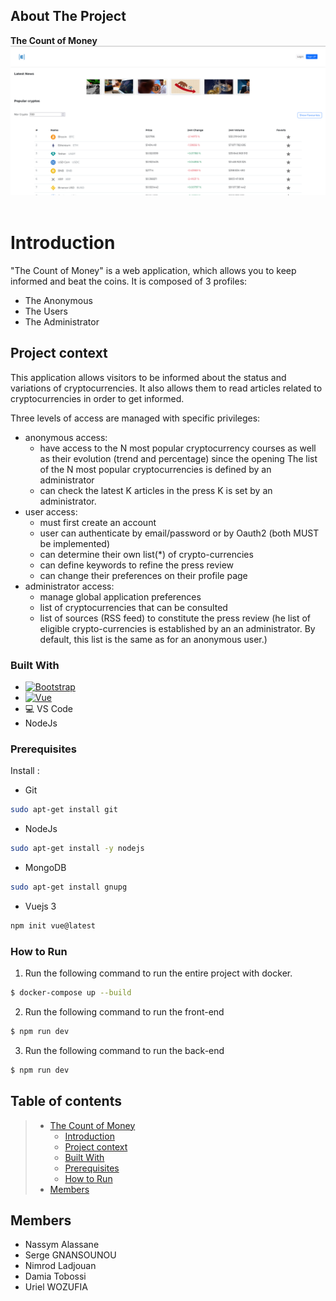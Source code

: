 <!-- ABOUT THE PROJECT -->
## About The Project
**The Count of Money**
![Count of Money Anonymous interface][product-screenshot]
&nbsp;
# **Introduction**
"The Count of Money" is a web application, which allows you to keep informed and beat the coins.
It is composed of 3 profiles:
   * The Anonymous
   * The Users 
   * The Administrator
&nbsp;
## **Project context**
This application allows visitors to be informed about the status and variations of cryptocurrencies. It also allows them to read articles related to cryptocurrencies in order to get informed.

Three levels of access are managed with specific privileges:
* anonymous access:
    * have access to the N most popular cryptocurrency courses as well as their evolution (trend and
    percentage) since the opening
    The list of the N most popular cryptocurrencies is defined by an administrator
    * can check the latest K articles in the press
    K is set by an administrator.
* user access:
    * must first create an account
    * user can authenticate by email/password or by Oauth2 (both MUST be implemented)
    * can determine their own list(*) of crypto-currencies
    * can define keywords to refine the press review
    * can change their preferences on their profile page
* administrator access:
    * manage global application preferences
    * list of cryptocurrencies that can be consulted
    * list of sources (RSS feed) to constitute the press review
    (he list of eligible crypto-currencies is established by an an administrator.
    By default, this list is the same as for an anonymous user.)
&nbsp;

### Built With


* [![Bootstrap][Bootstrap.com]][Bootstrap-url]
* [![Vue][Vue.js]][Vue-url]
* 💻 VS Code
* NodeJs

### Prerequisites

Install :
* Git
```sh
sudo apt-get install git
```
* NodeJs
```sh
sudo apt-get install -y nodejs
```
* MongoDB
```sh
sudo apt-get install gnupg
```
* Vuejs 3
```sh
npm init vue@latest
```
### How to Run
 
1. Run the following command to run the entire project with docker.
```sh
$ docker-compose up --build
```
2. Run the following command to run the front-end
```sh
$ npm run dev
```
3. Run the following command to run the back-end
```sh
$ npm run dev
```
## Table of contents
> * [The Count of Money](#TheCountofMoney)
>   * [Introduction](#introduction)
>   * [Project context](#project-context)
>   * [Built With](#BuiltWith)
>   * [Prerequisites](#Prerequisites)
>   * [How to Run](#HowtoRun)
> * [Members](#Members)
&nbsp;

<!-- CONTACT -->
## Members

* Nassym Alassane
* Serge GNANSOUNOU
* Nimrod Ladjouan
* Damia Tobossi
* Uriel WOZUFIA






<!-- IMAGES -->
[product-screenshot]: docs/interface_Money.png
[Bootstrap.com]: https://img.shields.io/badge/Bootstrap-563D7C?style=for-the-badge&logo=bootstrap&logoColor=white
[Bootstrap-url]: https://getbootstrap.com
[Vue.js]: https://img.shields.io/badge/Vue.js-35495E?style=for-the-badge&logo=vuedotjs&logoColor=4FC08D
[Vue-url]: https://vuejs.org/
